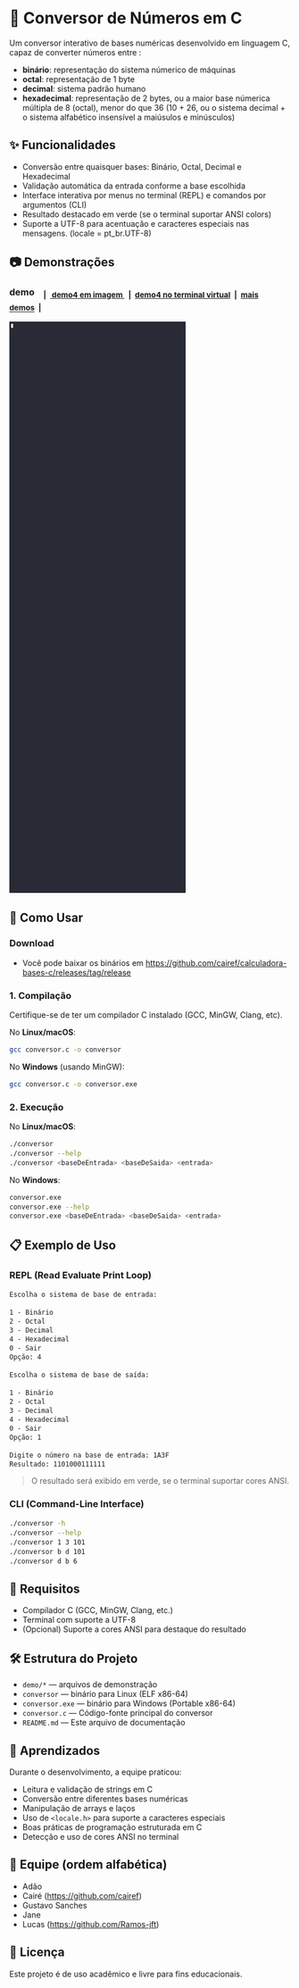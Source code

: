 # 🔢 Conversor de Números em C

Um conversor interativo de bases numéricas desenvolvido em linguagem C, capaz de converter números entre :
 - **binário**: representação do sistema númerico de máquinas
 - **octal**: representação de 1 byte
 - **decimal**: sistema padrão humano
 - **hexadecimal**: representação de 2 bytes, ou a maior base númerica múltipla de 8 (octal), menor do que 36 (10 + 26, ou o sistema decimal + o sistema alfabético insensível a maiúsulos e minúsculos)

## ✨ Funcionalidades

- Conversão entre quaisquer bases: Binário, Octal, Decimal e Hexadecimal
- Validação automática da entrada conforme a base escolhida
- Interface interativa por menus no terminal (REPL) e comandos por argumentos (CLI)
- Resultado destacado em verde (se o terminal suportar ANSI colors)
- Suporte a UTF-8 para acentuação e caracteres especiais nas mensagens. (locale = pt_br.UTF-8)

## 📷 Demonstrações

### demo &ensp; <sub>|&ensp;[ demo4 em imagem ](demo/demo4.jpg)&ensp;|&ensp;[demo4 no terminal virtual](demo/demo4.gif)&ensp;|&ensp;[mais demos](demo/)&ensp;|</sub>
  ![](demo/demo-b2.gif)

## 🚀 Como Usar

### Download

- Você pode baixar os binários em https://github.com/cairef/calculadora-bases-c/releases/tag/release

### 1. Compilação

Certifique-se de ter um compilador C instalado (GCC, MinGW, Clang, etc).

No **Linux/macOS**:

```bash
gcc conversor.c -o conversor
```

No **Windows** (usando MinGW):

```bash
gcc conversor.c -o conversor.exe
```

### 2. Execução

No **Linux/macOS**:

```bash
./conversor
./conversor --help
./conversor <baseDeEntrada> <baseDeSaida> <entrada>
```

No **Windows**:

```bash
conversor.exe
conversor.exe --help
conversor.exe <baseDeEntrada> <baseDeSaida> <entrada>
```

## 📋 Exemplo de Uso

### REPL (Read Evaluate Print Loop)

```
Escolha o sistema de base de entrada:

1 - Binário
2 - Octal
3 - Decimal
4 - Hexadecimal
0 - Sair
Opção: 4

Escolha o sistema de base de saída:

1 - Binário
2 - Octal
3 - Decimal
4 - Hexadecimal
0 - Sair
Opção: 1

Digite o número na base de entrada: 1A3F
Resultado: 1101000111111
```
> O resultado será exibido em verde, se o terminal suportar cores ANSI.

### CLI (Command-Line Interface)

```bash
./conversor -h
./conversor --help
./conversor 1 3 101
./conversor b d 101
./conversor d b 6
```

## 🧪 Requisitos

- Compilador C (GCC, MinGW, Clang, etc.)
- Terminal com suporte a UTF-8
- (Opcional) Suporte a cores ANSI para destaque do resultado

## 🛠️ Estrutura do Projeto

- `demo/*` — arquivos de demonstração
- `conversor` — binário para Linux (ELF x86-64)
- `conversor.exe` — binário para Windows (Portable x86-64)
- `conversor.c` — Código-fonte principal do conversor
- `README.md` — Este arquivo de documentação

## 🧠 Aprendizados

Durante o desenvolvimento, a equipe praticou:

- Leitura e validação de strings em C
- Conversão entre diferentes bases numéricas
- Manipulação de arrays e laços
- Uso de `<locale.h>` para suporte a caracteres especiais
- Boas práticas de programação estruturada em C
- Detecção e uso de cores ANSI no terminal

## 👥 Equipe (ordem alfabética)

- Adão
- Cairé (https://github.com/cairef)
- Gustavo Sanches
- Jane
- Lucas (https://github.com/Ramos-jft)

## 📄 Licença

Este projeto é de uso acadêmico e livre para fins educacionais.

